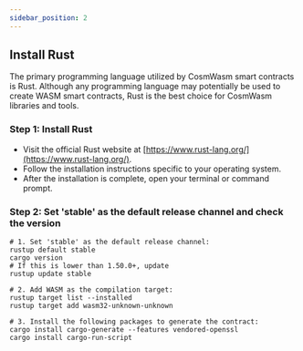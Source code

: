 ```yaml
---
sidebar_position: 2
---
```


## Install Rust

The primary programming language utilized by CosmWasm smart contracts is Rust. Although any programming language may potentially be used to create WASM smart contracts, Rust is the best choice for CosmWasm libraries and tools.

### Step 1: Install Rust

- Visit the official Rust website at [https://www.rust-lang.org/](https://www.rust-lang.org/).
- Follow the installation instructions specific to your operating system.
- After the installation is complete, open your terminal or command prompt.

### Step 2: Set 'stable' as the default release channel and check the version

```shell
# 1. Set 'stable' as the default release channel:
rustup default stable
cargo version
# If this is lower than 1.50.0+, update
rustup update stable

# 2. Add WASM as the compilation target:
rustup target list --installed
rustup target add wasm32-unknown-unknown

# 3. Install the following packages to generate the contract:
cargo install cargo-generate --features vendored-openssl
cargo install cargo-run-script
```

